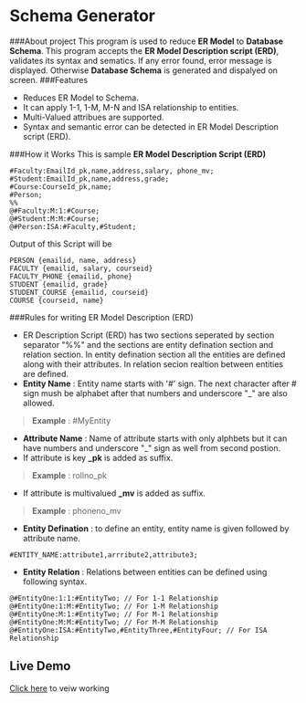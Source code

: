 # Schema Generator

###About project
This program is used to reduce **ER Model**  to **Database Schema**. This program accepts the **ER Model Description script (ERD)**, validates its syntax and sematics. If any error found, error message is displayed. Otherwise **Database Schema** is generated and dispalyed on screen.
###Features
* Reduces ER Model to Schema.
* It can apply 1-1, 1-M, M-N and ISA relationship to entities.
* Multi-Valued attribues are supported.
* Syntax and semantic error can be detected in ER Model Description script (ERD).

###How it Works
This is sample **ER Model Description Script (ERD)**
```
#Faculty:EmailId_pk,name,address,salary, phone_mv;
#Student:EmailId_pk,name,address,grade;
#Course:CourseId_pk,name;
#Person;
%%
@#Faculty:M:1:#Course;
@#Student:M:M:#Course;
@#Person:ISA:#Faculty,#Student;
```
Output of this Script will be
```
PERSON {emailid, name, address}
FACULTY {emailid, salary, courseid}
FACULTY_PHONE {emailid, phone}
STUDENT {emailid, grade}
STUDENT_COURSE {emailid, courseid}
COURSE {courseid, name}
```
###Rules for writing ER Model Description (ERD)
* ER Description Script (ERD) has two sections seperated by section separator "%%" and the sections are entity defination section and relation section. In entity defination section all the entities are defined along with their attributes. In relation secion realtion between entities are defined.
* **Entity Name** : Entity name starts with '#' sign. The next character after # sign mush be alphabet after that numbers and underscore "_" are also allowed.
> **Example** : #MyEntity
* **Attribute Name** : Name of attribute starts with only alphbets but it can have numbers and underscore "_" sign as well from second postion.
* If attribute is key **_pk** is added as suffix.
> **Example** : rollno_pk
* If attribute is multivalued **_mv** is added as suffix.
> **Example** : phoneno_mv
* **Entity Defination** : to define an entity, entity name is given followed by attribute name.
```
#ENTITY_NAME:attribute1,arrribute2,attribute3;
```
* **Entity Relation** : Relations between entities can be defined using following syntax.
```
@#EntityOne:1:1:#EntityTwo; // For 1-1 Relationship
@#EntityOne:1:M:#EntityTwo; // For 1-M Relationship
@#EntityOne:M:1:#EntityTwo; // For M-1 Relationship
@#EntityOne:M:M:#EntityTwo; // For M-M Relationship
@#EntityOne:ISA:#EntityTwo,#EntityThree,#EntityFour; // For ISA Relationship
```

## Live Demo
[Click here] to veiw working

[Click here]:http://www.google.com/,#EntityThree,#EntityFour
